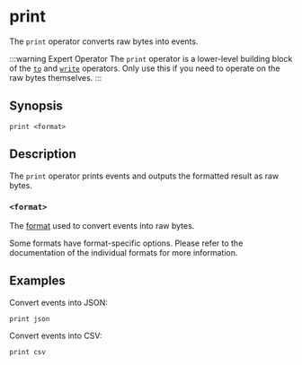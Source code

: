 # print

The `print` operator converts raw bytes into events.

:::warning Expert Operator
The `print` operator is a lower-level building block of the
[`to`](../sinks/to.md) and [`write`](../sinks/write.md) operators. Only use this
if you need to operate on the raw bytes themselves.
:::

## Synopsis

```
print <format>
```

## Description

The `print` operator prints events and outputs the formatted result as raw
bytes.

### `<format>`

The [format](../../formats.md) used to convert events into raw bytes.

Some formats have format-specific options. Please refer to the documentation of
the individual formats for more information.

## Examples

Convert events into JSON:

```
print json
```

Convert events into CSV:

```
print csv
```
